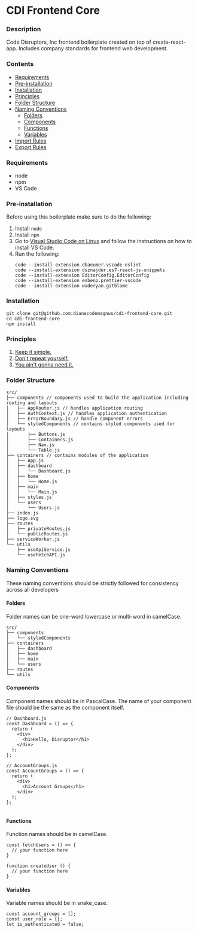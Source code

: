 # CDI Frontend Core

### Description

Code Disruptors, Inc frontend boilerplate created on top of create-react-app. Includes company standards for frontend web development. 

### Contents
- [Requirements](#requirements)
- [Pre-installation](#pre-installation)
- [Installation](#installation)
- [Principles](#principles)
- [Folder Structure](#folder-structure)
- [Naming Conventions](#naming-conventions) 
    - [Folders](#folders) 
    - [Components](#components) 
    - [Functions](#functions)
    - [Variables](#variables)
- [Import Rules](#import-rules)
- [Export Rules](#export-rules)

### Requirements
- node
- npm
- VS Code

### Pre-installation

Before using this boilerplate make sure to do the following:

1. Install `node`
2. Install `npm` 
3. Go to [Visual Studio Code on Linux](https://code.visualstudio.com/docs/setup/linux) and follow the instructions on how to install VS Code.
4. Run the following:
   ```
   code --install-extension dbaeumer.vscode-eslint
   code --install-extension dsznajder.es7-react-js-snippets
   code --install-extension EditorConfig.EditorConfig
   code --install-extension esbenp.prettier-vscode
   code --install-extension waderyan.gitblame
   ```

### Installation

```
git clone git@github.com:dianecodemagnus/cdi-frontend-core.git
cd cdi-frontend-core
npm install
```
### Principles
1. [Keep it simple.](http://www.principles-wiki.net/principles:keep_it_simple_stupid)
2. [Don't repeat yourself.](http://www.principles-wiki.net/principles:don_t_repeat_yourself?s[]=dry)
3. [You ain't gonna need it.](http://www.principles-wiki.net/principles:you_ain_t_gonna_need_it)

### Folder Structure

```
src/
├── components // components used to build the application including routing and layouts
│   ├── AppRouter.js // handles application routing
│   ├── AuthContext.js // handles application authentication
│   ├── ErrorBoundary.js // handle component errors
│   └── styledComponents // contains styled components used for layouts
│       ├── Buttons.js
│       ├── Containers.js
│       ├── Nav.js
│       └── Table.js
├── containers // contains modules of the application
│   ├── App.js
│   ├── dashboard
│   │   └── Dashboard.js
│   ├── home
│   │   └── Home.js
│   ├── main
│   │   └── Main.js
│   ├── styles.js
│   └── users
│       └── Users.js
├── index.js
├── logo.svg
├── routes
│   ├── privateRoutes.js
│   └── publicRoutes.js
├── serviceWorker.js
└── utils
    ├── useApiService.js
    └── useFetchAPI.js

```
### Naming Conventions
These naming conventions should be strictly followed for consistency across all developers

#### Folders
Folder names can be one-word lowercase or multi-word in camelCase.

```
src/
├── components
│   └── styledComponents
├── containers
│   ├── dashboard
│   ├── home
│   ├── main
│   └── users
├── routes
└── utils
```
#### Components
Component names should be in PascalCase. The name of your component file should be the same as the component itself.

```
// Dashboard.js
const Dashboard = () => {
  return (
    <div>
      <h1>Hello, Disruptor</h1>
    </div>
  );
};

// AccountGroups.js
const AccountGroups = () => {
  return (
    <div>
      <h1>Account Groups</h1>
    </div>
  );
};


```
#### Functions
Function names should be in camelCase.

```
const fetchUsers = () => {
  // your function here
}

function createUser () {
  // your function here
}

```
#### Variables
Variable names should be in snake_case.

```
const account_groups = [];
const user_role = {};
let is_authenticated = false;

```
